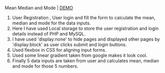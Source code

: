 Mean Median and Mode | <a href="https://iridescent-bunny-fddeae.netlify.app/">DEMO</a>

1. User Registration , User login and fill the form to calculate the mean, median and mode for the data inputs.
2. Here I have used Local storage to store the user registration and login details instead of PHP and MySQL.
3. I have used 'display:none' to hide pages and displayed other pages by 'display:block' as user clicks submit and login buttons.
4. Used flexbox in CSS for aligning input forms.
5. Used some linear gradient taken from google makes it look cool.
6. Finally 5 data inputs are taken from user and calculates mean, median and mode for those 5 numbers.
